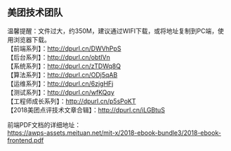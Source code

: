 <!-- toc -->  
## 美团技术团队  
温馨提醒：文件过大，约350M，建议通过WIFI下载，或将地址复制到PC端，使用浏览器下载。   
【前端系列】：http://dpurl.cn/DWVhPpS  
【后台系列】：http://dpurl.cn/obtIVn   
【系统系列】：http://dpurl.cn/zTDWq8Q   
【算法系列】：http://dpurl.cn/ODj5qAB   
【运维系列】：http://dpurl.cn/6zjgHFj   
【测试系列】：http://dpurl.cn/wfKQqy   
【工程师成长系列】：http://dpurl.cn/p5sPoKT   
【2018美团点评技术文章合辑】：http://dpurl.cn/iLGBtuS    

前端PDF文档的详细地址：  
https://awps-assets.meituan.net/mit-x/2018-ebook-bundle3/2018-ebook-frontend.pdf  
<!-- endtoc -->  